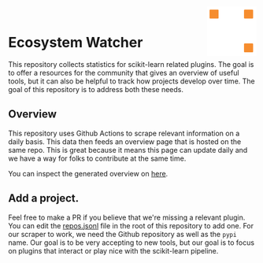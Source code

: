 <img src="/docs/probabl.png" width="100" height="100" align="right" />

<br>

<h1 style="border-bottom: 0px;">Ecosystem Watcher</h1>

This repository collects statistics for scikit-learn related plugins. The goal is to offer a resources for the community 
that gives an overview of useful tools, but it can also be helpful to track how projects develop over time. The goal of
this repository is to address both these needs. 

## Overview

This repository uses Github Actions to scrape relevant information on a daily basis. This data then
feeds an overview page that is hosted on the same repo. This is great because it means this page can
update daily and we have a way for folks to contribute at the same time. 

You can inspect the generated overview on [here](https://probabl-ai.github.io/ecosystem-watcher/).

## Add a project.

Feel free to make a PR if you believe that we're missing a relevant plugin. You can edit the
[repos.jsonl](https://github.com/probabl-ai/ecosystem-watcher/blob/main/repos.jsonl) file in
the root of this repository to add one. For our scraper to work, we need the Github repository
as well as the `pypi` name. Our goal is to be very accepting to new tools, but our goal
is to focus on plugins that interact or play nice with the scikit-learn pipeline.
